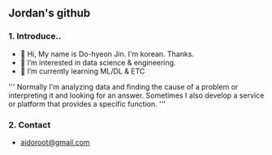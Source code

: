 ## Jordan's github

### 1. Introduce..
- 👋 Hi, My name is Do-hyeon Jin. I'm korean. Thanks.
- 👀 I’m interested in data science & engineering.
- 🌱 I’m currently learning ML/DL & ETC


'''
Normally I'm analyzing data and finding the cause of a problem or interpreting it and looking for an answer. Sometimes I also develop a service or platform that provides a specific function.
'''


### 2. Contact
- aidoroot@gmail.com
